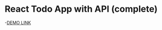 # React Todo App with API (complete)

-[DEMO LINK](https://Ambulence.github.io/react_todo-app-with-api/) 
